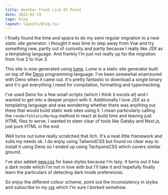 ```yaml
---
title: Another Fresh Lick Of Paint
date: 2022-02-19
tags: blog
layout: layouts/Blog.tsx
---
```


I finally found the time and space to do my semi regular migration to a new static site generator. I thought it was time to step away from Vue and try something new, partly out of curiosity and partly because I really like JSX as a templating language. And frankly I'm just not really up for the migration from Vue 2 to Vue 3.

<!--more-->

This site is now generated using [lume](https://lumeland.github.io/). Lume is a static site generator built on top of the [Deno](https://deno.land) programming language. I've been somewhat enamoured with Deno when it came out. It's pretty fantastic to download a single binary and it's got everything I need for compilation, formatting and typechecking.

I've used Deno for a few small scripts (which I think it excels at) and I wanted to get into a deeper project with it. Additionally I love JSX as a templating language and was wondering whether there was anything out there that would build static web sites using it. I mean particularly calling the `renderToStaticMarkup` method in react at build time and leaving just HTML files to serve. I wanted to steer clear of tools like Gatsby and Next.js, just pure HTML in the end.

Well turns out lume really scratched that itch. It's a neat little framework and suits my needs ok. I do enjoy using TailwindCSS but found no clear way to install it using Deno so I ended up using TachyonsCSS which covers similar ground.

I've also added [new.css](https://newcss.net/) for base styles because I'm lazy. It turns out it has a dark mode which I'm not in love with but I'll take it and hopefully finally learn the particulars of detecting dark mode preferences.

So enjoy the different colour scheme, point out the inconsistency in styles and subscribe to my [rss](/feed/blog/rss.xml) which I'm sure I borked somehow.
